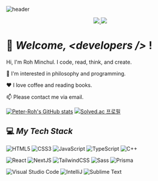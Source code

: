 ![header](https://capsule-render.vercel.app/api?type=slice&color=810625&height=300&section=header&text=Peter%20Roh&fontSize=90&fontColor=ffffff&animation=twinkling&rotate=19&fontAlign=65&fontAlignY=35)

<p align="center">
  <a href="https://drive.google.com/file/d/1UpDif0FTyfUxHsucpDOhlVcDBIHvPzoK/view?usp=sharing" >
    <img src="https://img.shields.io/badge/docs-CV-orange?style=plastic&logo=DocuSign&logoColor=white" />
  </a>
  <a href="https://velog.io/@rmc2">
    <img src="http://img.shields.io/badge/-Velog-20c997?style=plastic" />
  </a>
</p>

# 👋 ***Welcome, \<developers /\>*** ! 

Hi, I'm Roh Minchul. I code, read, think, and create. 

🔭 I'm interested in philosophy and programming. 

:hearts: I love coffee and reading books. 

📫 Please contact me via email. 

[![Peter-Roh's GitHub stats](https://github-readme-stats.vercel.app/api?username=Peter-Roh&hide=stars&count_private=true&show_icons=true&theme=gotham)](https://github.com/anuraghazra/github-readme-stats)
[![Solved.ac
프로필](http://mazassumnida.wtf/api/v2/generate_badge?boj=rmc2)](https://solved.ac/rmc2)

## :computer: ***My Tech Stack***

<img alt="HTML5" src="https://img.shields.io/badge/html5%20-%23E34F26.svg?&style=for-the-badge&logo=html5&logoColor=white"/> <img alt="CSS3" src="https://img.shields.io/badge/css3%20-%231572B6.svg?&style=for-the-badge&logo=css3&logoColor=white"/> <img alt="JavaScript" src="https://img.shields.io/badge/javascript%20-%23323330.svg?&style=for-the-badge&logo=javascript&logoColor=%23F7DF1E"/> <img alt="TypeScript" src="https://img.shields.io/badge/typescript%20-%23007ACC.svg?&style=for-the-badge&logo=typescript&logoColor=white"/> <img alt="C++" src="https://img.shields.io/badge/C%2B%2B-00599C?style=for-the-badge&logo=c%2B%2B&logoColor=white" /> 

<img alt="React" src="https://img.shields.io/badge/react%20-%2320232a.svg?&style=for-the-badge&logo=react&logoColor=%2361DAFB"/> <img alt="NextJS" src="https://img.shields.io/badge/next.js-000000?style=for-the-badge&logo=nextdotjs&logoColor=white"/> <img alt="TailwindCSS" src="https://img.shields.io/badge/tailwindcss%20-%2338B2AC.svg?&style=for-the-badge&logo=tailwind-css&logoColor=white"/> <img alt="Sass" src="https://img.shields.io/badge/SASS-hotpink.svg?style=for-the-badge&logo=SASS&logoColor=white"> <img alt="Prisma" src="https://img.shields.io/badge/Prisma-3982CE?style=for-the-badge&logo=Prisma&logoColor=white"/>

<img alt="Visual Studio Code" src="https://img.shields.io/badge/Visual%20Studio%20Code-0078d7.svg?&style=for-the-badge&logo=visual-studio-code&logoColor=white"/> <img alt="IntelliJ" src="https://img.shields.io/badge/IntelliJ_IDEA-000000.svg?style=for-the-badge&logo=intellij-idea&logoColor=white" /> <img alt="Sublime Text" src="https://img.shields.io/badge/sublime_text%20-%23575757.svg?&style=for-the-badge&logo=sublime-text&logoColor=important"/>
